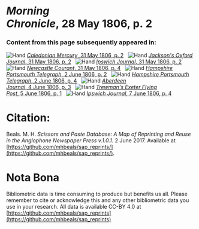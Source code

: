 # *Morning Chronicle*, 28 May 1806, p. 2  
  
### Content from this page subsequently appeared in:  
![Hand](http://scissorsandpaste.net/wp-content/uploads/2017/06/smallhandpointer.png) [*Caledonian Mercury*, 31 May 1806, p. 2](https://mhbeals.github.io/sap_html/Caledonian-Mercury/Caledonian-Mercury-31-May-1806-p-2)  
![Hand](http://scissorsandpaste.net/wp-content/uploads/2017/06/smallhandpointer.png) [*Jackson's Oxford Journal*, 31 May 1806, p. 2](https://mhbeals.github.io/sap_html/Jackson's-Oxford-Journal/Jackson's-Oxford-Journal-31-May-1806-p-2)  
![Hand](http://scissorsandpaste.net/wp-content/uploads/2017/06/smallhandpointer.png) [*Ipswich Journal*, 31 May 1806, p. 2](https://mhbeals.github.io/sap_html/Ipswich-Journal/Ipswich-Journal-31-May-1806-p-2)  
![Hand](http://scissorsandpaste.net/wp-content/uploads/2017/06/smallhandpointer.png) [*Newcastle Courant*, 31 May 1806, p. 4](https://mhbeals.github.io/sap_html/Newcastle-Courant/Newcastle-Courant-31-May-1806-p-4)  
![Hand](http://scissorsandpaste.net/wp-content/uploads/2017/06/smallhandpointer.png) [*Hampshire Portsmouth Telegraph*, 2 June 1806, p. 2](https://mhbeals.github.io/sap_html/Hampshire-Portsmouth-Telegraph/Hampshire-Portsmouth-Telegraph-2-June-1806-p-2)  
![Hand](http://scissorsandpaste.net/wp-content/uploads/2017/06/smallhandpointer.png) [*Hampshire Portsmouth Telegraph*, 2 June 1806, p. 4](https://mhbeals.github.io/sap_html/Hampshire-Portsmouth-Telegraph/Hampshire-Portsmouth-Telegraph-2-June-1806-p-4)  
![Hand](http://scissorsandpaste.net/wp-content/uploads/2017/06/smallhandpointer.png) [*Aberdeen Journal*, 4 June 1806, p. 3](https://mhbeals.github.io/sap_html/Aberdeen-Journal/Aberdeen-Journal-4-June-1806-p-3)  
![Hand](http://scissorsandpaste.net/wp-content/uploads/2017/06/smallhandpointer.png) [*Trewman's Exeter Flying Post*, 5 June 1806, p. 1](https://mhbeals.github.io/sap_html/Trewman's-Exeter-Flying-Post/Trewman's-Exeter-Flying-Post-5-June-1806-p-1)  
![Hand](http://scissorsandpaste.net/wp-content/uploads/2017/06/smallhandpointer.png) [*Ipswich Journal*, 7 June 1806, p. 4](https://mhbeals.github.io/sap_html/Ipswich-Journal/Ipswich-Journal-7-June-1806-p-4)  


# Citation: 

Beals. M. H. *Scissors and Paste Database: A Map of Reprinting and Reuse in the Anglophone Newspaper Press v.1.0.1.* 2 June 2017. Available at [https://github.com/mhbeals/sap_reprints/](https://github.com/mhbeals/sap_reprints/). 

# Nota Bona

Bibliometric data is time consuming to produce but benefits us all. Please remember to cite or acknowledge this and any other bibliometric data you use in your research. All data is available CC-BY 4.0 at [https://github.com/mhbeals/sap_reprints](https://github.com/mhbeals/sap_reprints)